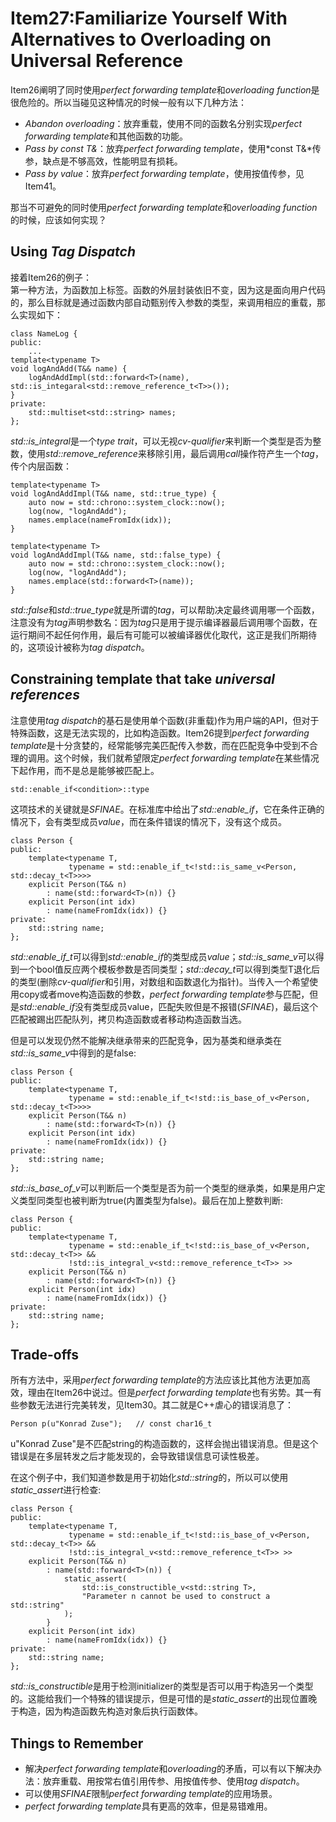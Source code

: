 # Item27:Familiarize Yourself With Alternatives to Overloading on Universal Reference

Item26阐明了同时使用*perfect forwarding template*和*overloading function*是很危险的。所以当碰见这种情况的时候一般有以下几种方法：

- *Abandon overloading*：放弃重载，使用不同的函数名分别实现*perfect forwarding template*和其他函数的功能。
- *Pass by const T&*：放弃*perfect forwarding template*，使用*const T&*传参，缺点是不够高效，性能明显有损耗。
- *Pass by value*：放弃*perfect forwarding template*，使用按值传参，见Item41。

那当不可避免的同时使用*perfect forwarding template*和*overloading function*的时候，应该如何实现？

## Using *Tag Dispatch*

接着Item26的例子：  
第一种方法，为函数加上标签。函数的外层封装依旧不变，因为这是面向用户代码的，那么目标就是通过函数内部自动甄别传入参数的类型，来调用相应的重载，那么实现如下：

    class NameLog {
    public:
        ...
    template<typename T>
    void logAndAdd(T&& name) {
        logAndAddImpl(std::forward<T>(name), std::is_integaral<std::remove_reference_t<T>>());
    }
    private:
        std::multiset<std::string> names;
    };

*std::is_integral*是一个*type trait*，可以无视*cv-qualifier*来判断一个类型是否为整数，使用*std::remove_reference*来移除引用，最后调用*call*操作符产生一个*tag*，传个内层函数：

    template<typename T>
    void logAndAddImpl(T&& name, std::true_type) {
        auto now = std::chrono::system_clock::now();
        log(now, "logAndAdd");
        names.emplace(nameFromIdx(idx));
    }

    template<typename T>
    void logAndAddImpl(T&& name, std::false_type) {
        auto now = std::chrono::system_clock::now();
        log(now, "logAndAdd");
        names.emplace(std::forward<T>(name));
    }

*std::false*和*std::true_type*就是所谓的*tag*，可以帮助决定最终调用哪一个函数，注意没有为*tag*声明参数名：因为*tag*只是用于提示编译器最后调用哪个函数，在运行期间不起任何作用，最后有可能可以被编译器优化取代，这正是我们所期待的，这项设计被称为*tag dispatch*。

## Constraining template that take *universal references*

注意使用*tag dispatch*的基石是使用单个函数(非重载)作为用户端的API，但对于特殊函数，这是无法实现的，比如构造函数。Item26提到*perfect forwarding template*是十分贪婪的，经常能够完美匹配传入参数，而在匹配竞争中受到不合理的调用。这个时候，我们就希望限定*perfect forwarding template*在某些情况下起作用，而不是总是能够被匹配上。  

    std::enable_if<condition>::type

这项技术的关键就是*SFINAE*。在标准库中给出了*std::enable_if*，它在条件正确的情况下，会有类型成员*value*，而在条件错误的情况下，没有这个成员。

    class Person {
    public:
        template<typename T, 
                 typename = std::enable_if_t<!std::is_same_v<Person, std::decay_t<T>>>>
        explicit Person(T&& n)
            : name(std::forward<T>(n)) {}
        explicit Person(int idx)
            : name(nameFromIdx(idx)) {}
    private:
        std::string name;
    };

*std::enable_if_t*可以得到*std::enable_if*的类型成员*value*；*std::is_same_v*可以得到一个bool值反应两个模板参数是否同类型；*std::decay_t*可以得到类型T退化后的类型(删除*cv-qualifier*和引用，对数组和函数退化为指针)。当传入一个希望使用copy或者move构造函数的参数，*perfect forwarding template*参与匹配，但是*std::enable_if*没有类型成员value，匹配失败但是不报错(*SFINAE*)，最后这个匹配被踢出匹配队列，拷贝构造函数或者移动构造函数当选。

但是可以发现仍然不能解决继承带来的匹配竞争，因为基类和继承类在*std::is_same_v*中得到的是false:

    class Person {
    public:
        template<typename T, 
                 typename = std::enable_if_t<!std::is_base_of_v<Person, std::decay_t<T>>>>
        explicit Person(T&& n)
            : name(std::forward<T>(n)) {}
        explicit Person(int idx)
            : name(nameFromIdx(idx)) {}
    private:
        std::string name;
    };   

*std::is_base_of_v*可以判断后一个类型是否为前一个类型的继承类，如果是用户定义类型同类型也被判断为true(内置类型为false)。最后在加上整数判断:

    class Person {
    public:
        template<typename T, 
                 typename = std::enable_if_t<!std::is_base_of_v<Person, std::decay_t<T>> &&
                 !std::is_integral_v<std::remove_reference_t<T>> >>
        explicit Person(T&& n)
            : name(std::forward<T>(n)) {}
        explicit Person(int idx)
            : name(nameFromIdx(idx)) {}
    private:
        std::string name;
    };       

## Trade-offs

所有方法中，采用*perfect forwarding template*的方法应该比其他方法更加高效，理由在Item26中说过。但是*perfect forwarding template*也有劣势。其一有些参数无法进行完美转发，见Item30。其二就是C++虐心的错误消息了：

    Person p(u"Konrad Zuse");   // const char16_t

u"Konrad Zuse"是不匹配string的构造函数的，这样会抛出错误消息。但是这个错误是在多层转发之后才能发现的，会导致错误信息可读性极差。

在这个例子中，我们知道参数是用于初始化*std::string*的，所以可以使用*static_assert*进行检查:

    class Person {
    public:
        template<typename T, 
                 typename = std::enable_if_t<!std::is_base_of_v<Person, std::decay_t<T>> &&
                 !std::is_integral_v<std::remove_reference_t<T>> >>
        explicit Person(T&& n)
            : name(std::forward<T>(n)) {
                static_assert(
                    std::is_constructible_v<std::string T>,
                    "Parameter n cannot be used to construct a std::string"
                );
            }
        explicit Person(int idx)
            : name(nameFromIdx(idx)) {}
    private:
        std::string name;
    };

*std::is_constructible*是用于检测initializer的类型是否可以用于构造另一个类型的。这能给我们一个特殊的错误提示，但是可惜的是*static_assert*的出现位置晚于构造，因为构造函数先构造对象后执行函数体。

## Things to Remember

- 解决*perfect forwarding template*和*overloading*的矛盾，可以有以下解决办法：放弃重载、用按常右值引用传参、用按值传参、使用*tag dispatch*。
- 可以使用*SFINAE*限制*perfect forwarding template*的应用场景。
- *perfect forwarding template*具有更高的效率，但是易错难用。